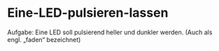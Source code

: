 # Eine-LED-pulsieren-lassen
Aufgabe: Eine LED soll pulsierend heller und dunkler werden. (Auch als engl. „faden“ bezeichnet)
